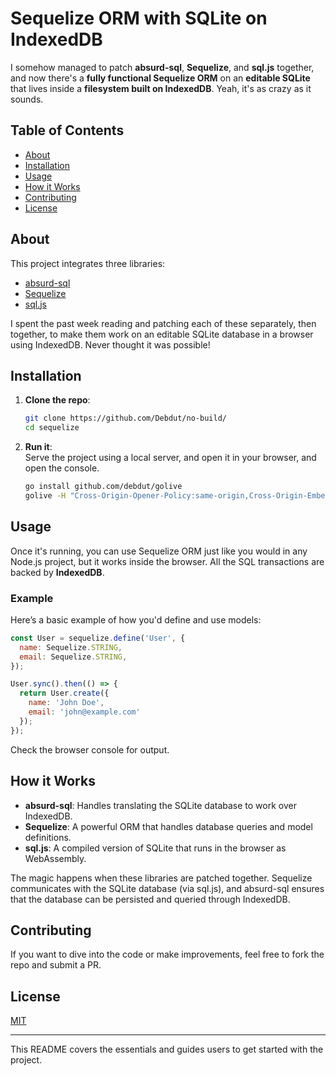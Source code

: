 # Sequelize ORM with SQLite on IndexedDB

I somehow managed to patch **absurd-sql**, **Sequelize**, and **sql.js** together, and now there's a **fully functional Sequelize ORM** on an **editable SQLite** that lives inside a **filesystem built on IndexedDB**. Yeah, it's as crazy as it sounds.

## Table of Contents
- [About](#about)
- [Installation](#installation)
- [Usage](#usage)
- [How it Works](#how-it-works)
- [Contributing](#contributing)
- [License](#license)

## About
This project integrates three libraries:
- [absurd-sql](https://github.com/jlongster/absurd-sql) 
- [Sequelize](https://sequelize.org/)
- [sql.js](https://sql.js.org/)

I spent the past week reading and patching each of these separately, then together, to make them work on an editable SQLite database in a browser using IndexedDB. Never thought it was possible!

## Installation
1. **Clone the repo**:
    ```bash
    git clone https://github.com/Debdut/no-build/
    cd sequelize
    ```

2. **Run it**:  
   Serve the project using a local server, and open it in your browser, and open the console.

    ```bash
    go install github.com/debdut/golive
    golive -H "Cross-Origin-Opener-Policy:same-origin,Cross-Origin-Embedder-Policy:require-corp"
    ```

## Usage
Once it's running, you can use Sequelize ORM just like you would in any Node.js project, but it works inside the browser. All the SQL transactions are backed by **IndexedDB**.

### Example
Here’s a basic example of how you'd define and use models:

```js
const User = sequelize.define('User', {
  name: Sequelize.STRING,
  email: Sequelize.STRING,
});

User.sync().then(() => {
  return User.create({
    name: 'John Doe',
    email: 'john@example.com'
  });
});
```

Check the browser console for output.

## How it Works
- **absurd-sql**: Handles translating the SQLite database to work over IndexedDB.
- **Sequelize**: A powerful ORM that handles database queries and model definitions.
- **sql.js**: A compiled version of SQLite that runs in the browser as WebAssembly.

The magic happens when these libraries are patched together. Sequelize communicates with the SQLite database (via sql.js), and absurd-sql ensures that the database can be persisted and queried through IndexedDB.

## Contributing
If you want to dive into the code or make improvements, feel free to fork the repo and submit a PR.

## License
[MIT](LICENSE)

---

This README covers the essentials and guides users to get started with the project.